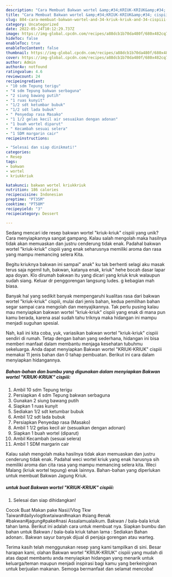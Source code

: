 ```yaml
---
description: "Cara Membuat Bakwan wortel &amp;#34;KRIUK-KRIUK&amp;#34; cispiii yang Lezat Sekali"
title: "Cara Membuat Bakwan wortel &amp;#34;KRIUK-KRIUK&amp;#34; cispiii yang Lezat Sekali"
slug: 804-cara-membuat-bakwan-wortel-and-34-kriuk-kriuk-and-34-cispiii-yang-lezat-sekali
category: Uncategorized
date: 2022-05-24T10:12:29.737Z
image: https://img-global.cpcdn.com/recipes/a88dcb1b70da480f/680x482cq70/bakwan-wortel-kriuk-kriuk-cispiii-foto-resep-utama.jpg
hideToc: false
enableToc: true
enableTocContent: false
thumbnail: https://img-global.cpcdn.com/recipes/a88dcb1b70da480f/680x482cq70/bakwan-wortel-kriuk-kriuk-cispiii-foto-resep-utama.jpg
cover: https://img-global.cpcdn.com/recipes/a88dcb1b70da480f/680x482cq70/bakwan-wortel-kriuk-kriuk-cispiii-foto-resep-utama.jpg
author: Admin
authorAv: notfound
ratingvalue: 4.6
reviewcount: 24
recipeingredient:
- "10 sdm Tepung terigu"
- "4 sdm Tepung bakwan serbaguna"
- "2 siung bawang putih"
- "1 ruas kunyit"
- "1/2 sdt ketumbar bubuk"
- "1/2 sdt lada bubuk"
- " Penyedap rasa Masako"
- "1 1/2 gelas kecil air sesuaikan dengan adonan"
- "1 buah wortel diparut"
- " Kecambah sesuai selera"
- "1 SDM margarin cair"
recipeinstructions:

- "Selesai dan siap dinikmati!"
categories:
- Resep
tags:
- bakwan
- wortel
- kriukkriuk

katakunci: bakwan wortel kriukkriuk 
nutrition: 186 calories
recipecuisine: Indonesian
preptime: "PT35M"
cooktime: "PT58M"
recipeyield: "3"
recipecategory: Dessert

---
```





Sedang mencari ide resep bakwan wortel &#34;kriuk-kriuk&#34; cispiii yang unik? Cara menyiapkannya sangat gampang. Kalau salah mengolah maka hasilnya tidak akan memuaskan dan justru cenderung tidak enak. Padahal bakwan wortel &#34;kriuk-kriuk&#34; cispiii yang enak seharusnya memiliki aroma dan rasa yang mampu memancing selera Kita.





Begitu kriuknya bakwan ini sampai&#34; anak&#34; ku tak berhenti selagi aku masak terus saja ngemil tuh, bakwan, katanya enak, kriuk&#34; hehe bocah dasar lapar apa doyan. Klo dirumah bakwan itu yang dicari yang kriuk kruk walaupun sudah siang. Keluar dr penggorengan langsung ludes. g kebagian mah biasa.

Banyak hal yang sedikit banyak mempengaruhi kualitas rasa dari bakwan wortel &#34;kriuk-kriuk&#34; cispiii, mulai dari jenis bahan, kedua pemilihan bahan segar sampai cara mengolah dan menyajikannya. Tak perlu pusing kalau mau menyiapkan bakwan wortel &#34;kriuk-kriuk&#34; cispiii yang enak di mana pun kamu berada, karena asal sudah tahu triknya maka hidangan ini mampu menjadi suguhan spesial.






Nah, kali ini kita coba, yuk, variasikan bakwan wortel &#34;kriuk-kriuk&#34; cispiii sendiri di rumah. Tetap dengan bahan yang sederhana, hidangan ini bisa memberi manfaat dalam membantu menjaga kesehatan tubuhmu sekeluarga. Anda dapat menyiapkan Bakwan wortel &#34;KRIUK-KRIUK&#34; cispiii memakai 11 jenis bahan dan 0 tahap pembuatan. Berikut ini cara dalam menyiapkan hidangannya.

<!--inarticleads1-->

##### Bahan-bahan dan bumbu yang digunakan dalam menyiapkan Bakwan wortel &#34;KRIUK-KRIUK&#34; cispiii:

1. Ambil 10 sdm Tepung terigu
1. Persiapkan 4 sdm Tepung bakwan serbaguna
1. Gunakan 2 siung bawang putih
1. Siapkan 1 ruas kunyit
1. Sediakan 1/2 sdt ketumbar bubuk
1. Ambil 1/2 sdt lada bubuk
1. Persiapkan  Penyedap rasa (Masako)
1. Ambil 1 1/2 gelas kecil air (sesuaikan dengan adonan)
1. Siapkan 1 buah wortel (diparut)
1. Ambil  Kecambah (sesuai selera)
1. Ambil 1 SDM margarin cair


Kalau salah mengolah maka hasilnya tidak akan memuaskan dan justru cenderung tidak enak. Padahal weci wortel kriuk yang enak harusnya sih memiliki aroma dan cita rasa yang mampu memancing selera kita. Weci Malang (kriuk wortel tepung) enak lainnya. Bahan-bahan yang diperlukan untuk membuat Bakwan Jagung Kriuk. 

<!--inarticleads2-->

#####  untuk buat Bakwan wortel &#34;KRIUK-KRIUK&#34; cispiii:


1. Selesai dan siap dihidangkan!

Cocok Buat Makan pake Nasi//Vlog Tkw Taiwan#dailyvlogtkwtaiwan#makan #siang #enak #bakwan#jagung#pake#nasi Assalamualaikum. Bakwan / bala-bala kriuk tahan lama. Berikut ini adalah cara untuk membuat nya. Siapkan bumbu dan bahan untuk Bakwan / bala-bala kriuk tahan lama : Sediakan Bahan adonan:. Bakwan sayur banyak dijual di penjaja gorengan atau warteg. 

Terima kasih telah menggunakan resep yang kami tampilkan di sini. Besar harapan kami, olahan Bakwan wortel &#34;KRIUK-KRIUK&#34; cispiii yang mudah di atas dapat membantu anda menyiapkan hidangan yang menarik untuk keluarga/teman maupun menjadi inspirasi bagi kamu yang berkeinginan untuk berjualan makanan. Semoga bermanfaat dan selamat mencoba!
